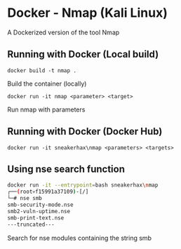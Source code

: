 # Docker - Nmap (Kali Linux)

A Dockerized version of the tool Nmap

## Running with Docker (Local build)

```docker build -t nmap .```

Build the container (locally)

```docker run -it nmap <parameter> <target>```

Run nmap with parameters

## Running with Docker (Docker Hub)

```docker run -it sneakerhax\nmap <parameters> <targets>```

## Using nse search function

```bash
docker run -it --entrypoint=bash sneakerhax\nmap
┌──(root💀f15991a37109)-[/]
└─# nse smb
smb-security-mode.nse
smb2-vuln-uptime.nse
smb-print-text.nse
---truncated---
```

Search for nse modules containing the string smb

